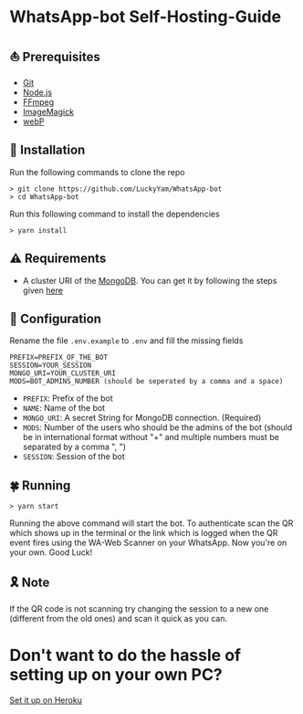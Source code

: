 # WhatsApp-bot Self-Hosting-Guide

## ⛵ Prerequisites

 - [Git](https://git-scm.com/)
 - [Node.js](https://nodejs.org/en/)
 - [FFmpeg](https://ffmpeg.org/download.html)
 - [ImageMagick](https://imagemagick.org/script/download.php)
 - [webP](https://developers.google.com/speed/webp/download)

 ## 🚀 Installation

 Run the following commands to clone the repo
 ```SH
> git clone https://github.com/LuckyYam/WhatsApp-bot
> cd WhatsApp-bot
 ```

 Run this following command to install the dependencies 
 ```SH
 > yarn install
 ```

 ## ⚠ Requirements

 - A cluster URI of the [MongoDB](https://www.mongodb.com/). You can get it by following the steps given [here](https://github.com/LuckyYam/WhatsApp-bot/blob/master/MongoDB-Guide.md)

 ## 🔧 Configuration

 Rename the file `.env.example` to `.env` and fill the missing fields

 ```env
 PREFIX=PREFIX_OF_THE_BOT
 SESSION=YOUR_SESSION
 MONGO_URI=YOUR_CLUSTER_URI
 MODS=BOT_ADMINS_NUMBER (should be seperated by a comma and a space)
 ```
 - `PREFIX`: Prefix of the bot
 - `NAME`: Name of the bot
 - `MONGO_URI`: A secret String for MongoDB connection. (Required)
 - `MODS`: Number of the users who should be the admins of the bot (should be in international format without "+" and multiple numbers must be separated by a comma ", ")
 - `SESSION`: Session of the bot

 ## 🍀 Running

 ```SH
 > yarn start
 ```
 Running the above command will start the bot. To authenticate scan the QR which shows up in the terminal or the link which is logged when the QR event fires using the WA-Web Scanner on your WhatsApp. Now you're on your own. Good Luck!

 ## 🎗 Note

 If the QR code is not scanning try changing the session to a new one (different from the old ones) and scan it quick as you can.

# Don't want to do the hassle of setting up on your own PC?

 [Set it up on Heroku](https://github.com/LuckyYam/WhatsApp-bot/blob/master/Heroku-Hosting-Guide.md)